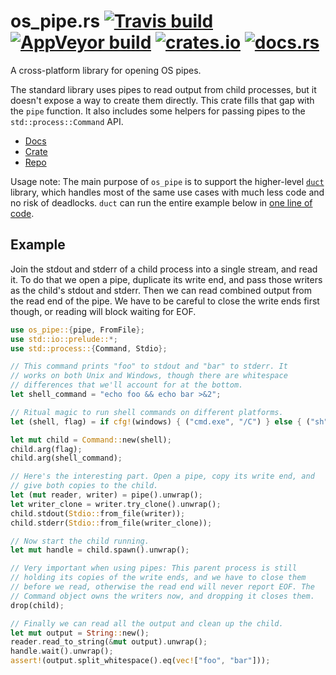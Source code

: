 # os_pipe.rs [![Travis build](https://travis-ci.org/oconnor663/os_pipe.rs.svg?branch=master)](https://travis-ci.org/oconnor663/os_pipe.rs) [![AppVeyor build](https://ci.appveyor.com/api/projects/status/89o6o64nxfl80s78/branch/master?svg=true)](https://ci.appveyor.com/project/oconnor663/os-pipe-rs/branch/master) [![crates.io](https://img.shields.io/crates/v/os_pipe.svg)](https://crates.io/crates/os_pipe) [![docs.rs](https://docs.rs/os_pipe/badge.svg)](https://docs.rs/os_pipe)

A cross-platform library for opening OS pipes.

The standard library uses pipes to read output from child processes,
but it doesn't expose a way to create them directly. This crate
fills that gap with the `pipe` function. It also includes some
helpers for passing pipes to the `std::process::Command` API.

- [Docs](https://docs.rs/os_pipe)
- [Crate](https://crates.io/crates/os_pipe)
- [Repo](https://github.com/oconnor663/os_pipe.rs)

Usage note: The main purpose of `os_pipe` is to support the
higher-level [`duct`](https://github.com/oconnor663/duct.rs)
library, which handles most of the same use cases with much less
code and no risk of deadlocks. `duct` can run the entire example
below in [one line of code](https://docs.rs/duct/#example).

## Example

Join the stdout and stderr of a child process into a single stream,
and read it. To do that we open a pipe, duplicate its write end, and
pass those writers as the child's stdout and stderr. Then we can
read combined output from the read end of the pipe. We have to be
careful to close the write ends first though, or reading will block
waiting for EOF.

```rust
use os_pipe::{pipe, FromFile};
use std::io::prelude::*;
use std::process::{Command, Stdio};

// This command prints "foo" to stdout and "bar" to stderr. It
// works on both Unix and Windows, though there are whitespace
// differences that we'll account for at the bottom.
let shell_command = "echo foo && echo bar >&2";

// Ritual magic to run shell commands on different platforms.
let (shell, flag) = if cfg!(windows) { ("cmd.exe", "/C") } else { ("sh", "-c") };

let mut child = Command::new(shell);
child.arg(flag);
child.arg(shell_command);

// Here's the interesting part. Open a pipe, copy its write end, and
// give both copies to the child.
let (mut reader, writer) = pipe().unwrap();
let writer_clone = writer.try_clone().unwrap();
child.stdout(Stdio::from_file(writer));
child.stderr(Stdio::from_file(writer_clone));

// Now start the child running.
let mut handle = child.spawn().unwrap();

// Very important when using pipes: This parent process is still
// holding its copies of the write ends, and we have to close them
// before we read, otherwise the read end will never report EOF. The
// Command object owns the writers now, and dropping it closes them.
drop(child);

// Finally we can read all the output and clean up the child.
let mut output = String::new();
reader.read_to_string(&mut output).unwrap();
handle.wait().unwrap();
assert!(output.split_whitespace().eq(vec!["foo", "bar"]));
```
